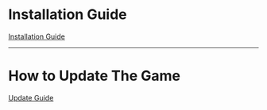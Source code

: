 # Installation Guide
[Installation Guide](https://github.com/Galondor/AstralOdyssey/blob/main/Installation.md)

---
# How to Update The Game
[Update Guide](https://github.com/Galondor/AstralOdyssey/blob/main/Update.md)
